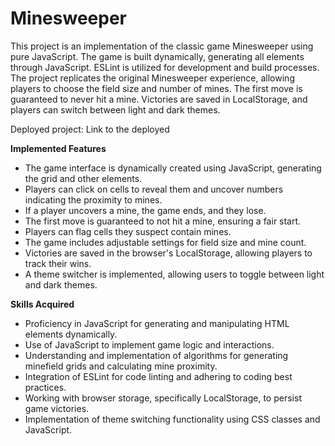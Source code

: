 # Minesweeper

This project is an implementation of the classic game Minesweeper using pure JavaScript. The game is built dynamically, generating all elements through JavaScript. ESLint is utilized for development and build processes. The project replicates the original Minesweeper experience, allowing players to choose the field size and number of mines. The first move is guaranteed to never hit a mine. Victories are saved in LocalStorage, and players can switch between light and dark themes.

Deployed project: Link to the deployed

**Implemented Features**

* The game interface is dynamically created using JavaScript, generating the grid and other elements.
* Players can click on cells to reveal them and uncover numbers indicating the proximity to mines.
* If a player uncovers a mine, the game ends, and they lose.
* The first move is guaranteed to not hit a mine, ensuring a fair start.
* Players can flag cells they suspect contain mines.
* The game includes adjustable settings for field size and mine count.
* Victories are saved in the browser's LocalStorage, allowing players to track their wins.
* A theme switcher is implemented, allowing users to toggle between light and dark themes.

**Skills Acquired** 

* Proficiency in JavaScript for generating and manipulating HTML elements dynamically.
* Use of JavaScript to implement game logic and interactions.
* Understanding and implementation of algorithms for generating minefield grids and calculating mine proximity.
* Integration of ESLint for code linting and adhering to coding best practices.
* Working with browser storage, specifically LocalStorage, to persist game victories.
* Implementation of theme switching functionality using CSS classes and JavaScript.
